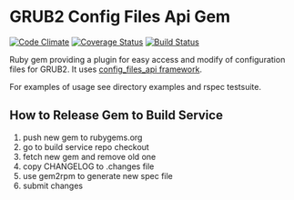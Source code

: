 GRUB2 Config Files Api Gem
=====================
[![Code Climate](https://codeclimate.com/github/config-files-api/config_files_api_grub2/badges/gpa.svg)](https://codeclimate.com/github/config-files-api/config_files_api_grub2)
[![Coverage Status](https://coveralls.io/repos/config-files-api/config_files_api_grub2/badge.svg?branch=master&service=github)](https://coveralls.io/github/config-files-api/config_files_api_grub2?branch=master)
[![Build Status](https://travis-ci.org/config-files-api/config_files_api_grub2.svg?branch=master)](https://travis-ci.org/config-files-api/config_files_api_grub2)

Ruby gem providing a plugin for easy access and modify of
configuration files for GRUB2. It uses [config_files_api framework](https://github.com/config-files-api/config_files_api).

For examples of usage see directory examples and rspec testsuite.

How to Release Gem to Build Service
----------------------------------

1. push new gem to rubygems.org
2. go to build service repo checkout
3. fetch new gem and remove old one
4. copy CHANGELOG to .changes file
5. use gem2rpm to generate new spec file
6. submit changes
